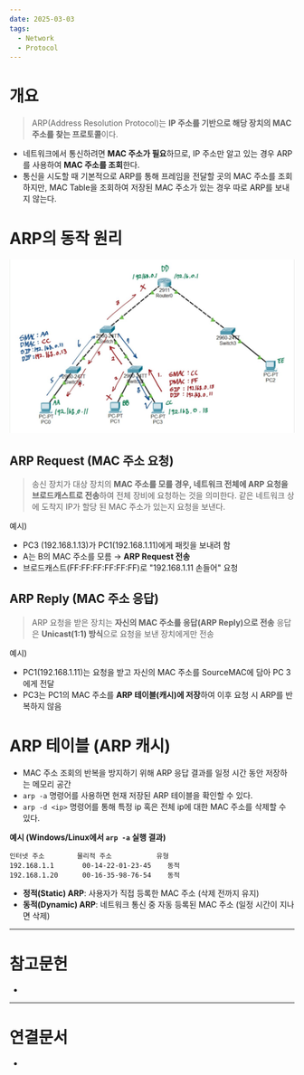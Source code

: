 ```yaml
---
date: 2025-03-03
tags:
  - Network
  - Protocol
---
```

# 개요
> ARP(Address Resolution Protocol)는 **IP 주소를 기반으로 해당 장치의 MAC 주소를 찾는 프로토콜**이다.
- 네트워크에서 통신하려면 **MAC 주소가 필요**하므로, IP 주소만 알고 있는 경우 ARP를 사용하여 **MAC 주소를 조회**한다.
- 통신을 시도할 때 기본적으로 ARP를 통해 프레임을 전달할 곳의 MAC 주소를 조회하지만, MAC Table을 조회하여 저장된 MAC 주소가 있는 경우 따로 ARP를 보내지 않는다.



# ARP의 동작 원리
![](arp01.jpg)

## ARP Request (MAC 주소 요청)
> 송신 장치가 대상 장치의 **MAC 주소를 모를 경우, 네트워크 전체에 ARP 요청을 브로드캐스트로 전송**하여 전체 장비에 요청하는 것을 의미한다. 같은 네트워크 상에 도착지 IP가 할당 된 MAC 주소가 있는지 요청을 보낸다.

예시)
- PC3 (192.168.1.13)가 PC1(192.168.1.11)에게 패킷을 보내려 함
- A는 B의 MAC 주소를 모름 → **ARP Request 전송**
- 브로드캐스트(FF:FF:FF:FF:FF:FF)로 "192.168.1.11 손들어" 요청

## ARP Reply (MAC 주소 응답)
> ARP 요청을 받은 장치는 **자신의 MAC 주소를 응답(ARP Reply)으로 전송** 응답은 **Unicast(1:1) 방식**으로 요청을 보낸 장치에게만 전송

예시)
- PC1(192.168.1.11)는 요청을 받고 자신의 MAC 주소를 SourceMAC에 담아 PC 3에게 전달
- PC3는 PC1의 MAC 주소를 **ARP 테이블(캐시)에 저장**하여 이후 요청 시 ARP를 반복하지 않음




# ARP 테이블 (ARP 캐시)
- MAC 주소 조회의 반복을 방지하기 위해 ARP 응답 결과를 일정 시간 동안 저장하는 메모리 공간
- `arp -a` 명령어를 사용하면 현재 저장된 ARP 테이블을 확인할 수 있다.
- `arp -d <ip>` 명령어를 통해 특정 ip 혹은 전체 ip에 대한 MAC 주소를 삭제할 수 있다.

**예시 (Windows/Linux에서 `arp -a` 실행 결과)**
```
인터넷 주소        물리적 주소           유형  
192.168.1.1       00-14-22-01-23-45    동적  
192.168.1.20      00-16-35-98-76-54    동적  
```

- **정적(Static) ARP**: 사용자가 직접 등록한 MAC 주소 (삭제 전까지 유지)
- **동적(Dynamic) ARP**: 네트워크 통신 중 자동 등록된 MAC 주소 (일정 시간이 지나면 삭제)


---
# 참고문헌

- 

---
# 연결문서

- 